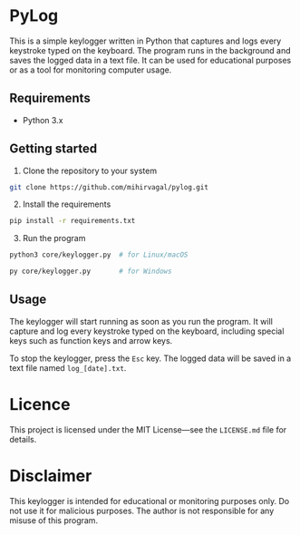 # PyLog

This is a simple keylogger written in Python that captures and logs every keystroke typed on the keyboard. The program runs in the background and saves the logged data in a text file. It can be used for educational purposes or as a tool for monitoring computer usage.

## Requirements

- Python 3.x

## Getting started

1. Clone the repository to your system
```sh
git clone https://github.com/mihirvagal/pylog.git
```

2. Install the requirements
```sh
pip install -r requirements.txt
```

3. Run the program
```sh
python3 core/keylogger.py  # for Linux/macOS

py core/keylogger.py       # for Windows
```

## Usage

The keylogger will start running as soon as you run the program. It will capture and log every keystroke typed on the keyboard, including special keys such as function keys and arrow keys.

To stop the keylogger, press the `Esc` key. The logged data will be saved in a text file named `log_[date].txt`.

# Licence

This project is licensed under the MIT License—see the `LICENSE.md` file for details.

# Disclaimer

This keylogger is intended for educational or monitoring purposes only. Do not use it for malicious purposes. The author is not responsible for any misuse of this program.
